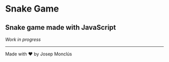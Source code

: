 # Snake Game

## Snake game made with JavaScript

_Work in progress_

---

Made with ❤️ by Josep Monclús
